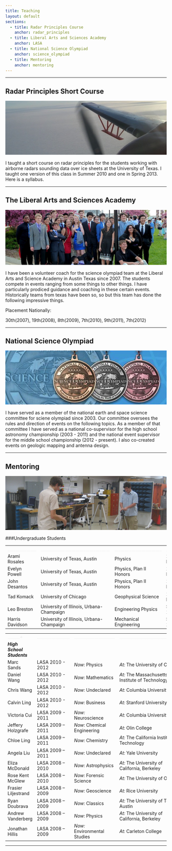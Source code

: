 ```yaml
---
title: Teaching
layout: default
sections: 
  - title: Radar Principles Course
    anchor: radar_principles
  - title: Liberal Arts and Sciences Academy
    anchor: LASA
  - title: National Science Olympiad
    anchor: science_olympiad
  - title: Mentoring
    anchor: mentoring
---
```


---

<a name="radar_principles"> </a>

## Radar Principles Short Course 
![Alt text](/images/antenna.jpg)

I taught a short course on radar principles for the students working with airborne radars sounding data over ice sheets at the University of Texas.  I taught one version of this class in Summer 2010 and one in Spring 2013.  Here is a syllabus.

---

<a name="LASA"></a>

## The Liberal Arts and Sciences Academy 

![Alt text](/images/lasa.jpg)

I have been a volunteer coach for the science olympiad team at the Liberal Arts and Science Academy in Austin Texas since 2007.  The students compete in events ranging from some things to other things.  I have particularly prodiced guidance and coaching in these certain events.  Historically teams from texas have been so, so but this team has done the following impressive things.

Placement Nationally: 

30th(2007), 19th(2008), 8th(2009), 7th(2010), 9th(2011), 7th(2012) 

---

<a name="science_olympiad"></a>

## National Science Olympiad

![Alt text](/images/national_medals.jpg)

I have served as a member of the national earth and space science committee for sciene olympiad since 2003.  Our committee oversees the rules and direction of events on the following topics.  As a member of that committee I have served as a national co-supervisor for the high school astronomy championship (2003 - 2011) and the national event supervisor for the middle school championship (2012 - present). I also co-created events on geologic mapping and antenna design.

---

<a name="mentoring"></a>

## Mentoring 

![Alt text](/images/mentoring.jpg)

###Undergraduate Students

| | | | |
| --- | --- | --- | --- |
|  <font color="#f0f0f0">______________</font> | <font color="#f0f0f0">__________________________________</font> | <font color="#f0f0f0">_______________________</font> | <font color="#f0f0f0">______________</font> |
| Arami Rosales | University of Texas, Austin | Physics |2011 - Present|
| Evelyn Powell | University of Texas, Austin | Physics, Plan II Honors |2010 - Present|
| John Desantos | University of Texas, Austin | Physics, Plan II Honors| 2008 - Present|
| Tad Komack | University of Chicago | Geophysical Science | 2008 - Present |
| Leo Breston | University of Illinois, Urbana-Champaign | Engineering Physics | Summer 2012 |
| Harris Davidson | University of Illinois, Urbana-Champaign | Mechanical Engineering | Summer 2012 |

| | | | |
| --- | --- | --- | --- |
|  <font color="#f0f0f0">___________+_____</font> | <font color="#f0f0f0">________________</font> | <font color="#f0f0f0">____________________</font> | <font color="#f0f0f0">________________________________</font> |
|***High School Students*** |||||
| Marc Sands | LASA 2010 - 2012 | *Now:* Physics |*At:* The University of Chicago |
| Daniel Wang | LASA 2010 - 2012 | *Now:* Mathematics |*At:* The Massachusetts Institute of Technology |
| Chris Wang | LASA 2010 - 2012 | *Now:* Undeclared |*At:* Columbia University |
| Calvin Ling | LASA 2010 - 2012 | *Now:* Business |*At:* Stanford University |
| Victoria Cui | LASA 2009 - 2011 | *Now:* Neuroscience |*At:* Columbia University|
| Jeffery Holzgrafe | LASA 2009 – 2011 | *Now:* Chemical Engineering |*At:* Olin College |
| Chloe Ling | LASA 2009 – 2011 | *Now:* Chemistry |*At:* The California Institute of Technology |
| Angela Liu | LASA 2009 – 2011 | *Now:* Undeclared | *At:* Yale University |
| Eliza McDonald | LASA 2008 – 2010 | *Now:* Astrophysics |*At:* The University of California, Berkeley |
| Rose Kent McGlew | LASA 2008 – 2010 | *Now:* Forensic Science |*At:* The University of Oregon |
| Frasier Liljestrand | LASA 2008 – 2009 | *Now:* Geoscience |*At:* Rice University |
| Ryan Doubrava | LASA 2008 – 2009 | *Now:* Classics |*At:* The University of Texas, Austin |
| Andrew Vanderberg | LASA 2008 – 2009 | *Now:* Physics |*At:* The University of California, Berkeley |
| Jonathan Hillis | LASA 2008 – 2009 | *Now:* Environmental Studies |*At:* Carleton College |

---
